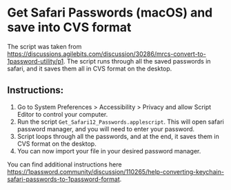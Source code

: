 # Get Safari Passwords (macOS) and save into CVS format
The script was taken from https://discussions.agilebits.com/discussion/30286/mrcs-convert-to-1password-utility/p1. The script runs through all the saved passwords in safari, and it saves them all in CVS format on the desktop.

## Instructions:
1. Go to System Preferences > Accessibility > Privacy and allow Script Editor to control your computer. 
2. Run the script `Get_Safari12_Passwords.applescript`. This will open safari password manager, and you will need to enter your password. 
3. Script loops through all the passwords, and at the end, it saves them in CVS format on the desktop.
4. You can now import your file in your desired password manager.

You can find additional instructions here https://1password.community/discussion/110265/help-converting-keychain-safari-passwords-to-1password-format. 
